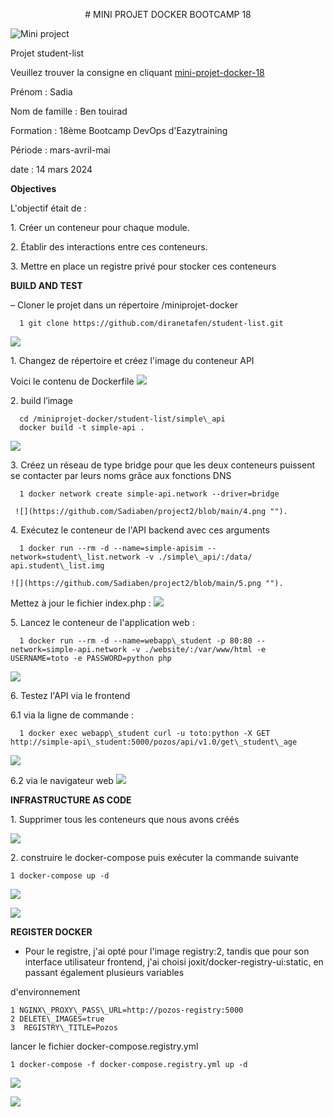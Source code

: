 
<p align="center">
 # MINI PROJET DOCKER BOOTCAMP 18 
</p>  

  ![Mini project](https://github.com/Sadiaben/project2/blob/main/php-dev.png "Mini project")

Projet student-list

Veuillez trouver la consigne en cliquant [mini-projet-docker-18](https://github.com/diranetafen/student-list)

Prénom : Sadia

Nom de famille : Ben touirad

Formation : 18ème Bootcamp DevOps d'Eazytraining

Période : mars-avril-mai

date : 14 mars 2024

**Objectives**

L'objectif était de :

1\. Créer un conteneur pour chaque module.

2\. Établir des interactions entre ces conteneurs.

3\. Mettre en place un registre privé pour stocker ces conteneurs

**BUILD AND TEST**

  – Cloner le projet dans un répertoire /miniprojet-docker
  
      1 git clone https://github.com/diranetafen/student-list.git
  ![](https://github.com/Sadiaben/project2/blob/main/1.png "")
  
  
  1\. Changez de répertoire et créez l'image du conteneur API
  
  Voici le contenu de Dockerfile
  ![](https://github.com/Sadiaben/project2/blob/main/2.png "")
  
  2\. build l’image
  
      cd /miniprojet-docker/student-list/simple\_api
      docker build -t simple-api .
  
  ![](https://github.com/Sadiaben/project2/blob/main/3.png "")
  
  
  3\. Créez un réseau de type bridge pour que les deux conteneurs puissent se contacter par leurs noms grâce aux fonctions DNS
  
      1 docker network create simple-api.network --driver=bridge
      
     ![](https://github.com/Sadiaben/project2/blob/main/4.png "").
  
  4\. Exécutez le conteneur de l'API backend avec ces arguments
  
      1 docker run --rm -d --name=simple-apisim --network=student\_list.network -v ./simple\_api/:/data/ api.student\_list.img
      
    ![](https://github.com/Sadiaben/project2/blob/main/5.png "").
  
  Mettez à jour le fichier index.php :
  ![](https://github.com/Sadiaben/project2/blob/main/6.png "")
  
  5\. Lancez le conteneur de l'application web :
  
      1 docker run --rm -d --name=webapp\_student -p 80:80 --network=simple-api.network -v ./website/:/var/www/html -e USERNAME=toto -e PASSWORD=python php
  ![](https://github.com/Sadiaben/project2/blob/main/14.png "")
          
  
  6\. Testez l'API via le frontend
  
  6\.1 via la ligne de commande :
  
      1 docker exec webapp\_student curl -u toto:python -X GET http://simple-api\_student:5000/pozos/api/v1.0/get\_student\_age
  ![](https://github.com/Sadiaben/project2/blob/main/7.png "")
  
  6\.2 via le navigateur web
  ![](https://github.com/Sadiaben/project2/blob/main/8.png "")


  
**INFRASTRUCTURE AS CODE**

1\. Supprimer tous les conteneurs que nous avons créés

![](https://github.com/Sadiaben/project2/blob/main/9.png "")


2\. construire le docker-compose puis exécuter la commande suivante

    1 docker-compose up -d
  ![](https://github.com/Sadiaben/project2/blob/main/10.png "")
    
  ![](https://github.com/Sadiaben/project2/blob/main/11.png "")

**REGISTER DOCKER**

- Pour le registre, j'ai opté pour l'image registry:2, tandis que pour son interface utilisateur frontend, j'ai choisi joxit/docker-registry-ui:static, en passant également plusieurs variables

d'environnement

    1 NGINX\_PROXY\_PASS\_URL=http://pozos-registry:5000
    2 DELETE\_IMAGES=true
    3  REGISTRY\_TITLE=Pozos


 lancer le fichier docker-compose.registry.yml

    1 docker-compose -f docker-compose.registry.yml up -d
    
![](https://github.com/Sadiaben/project2/blob/main/12.png "")

![](https://github.com/Sadiaben/project2/blob/main/13.png "")

